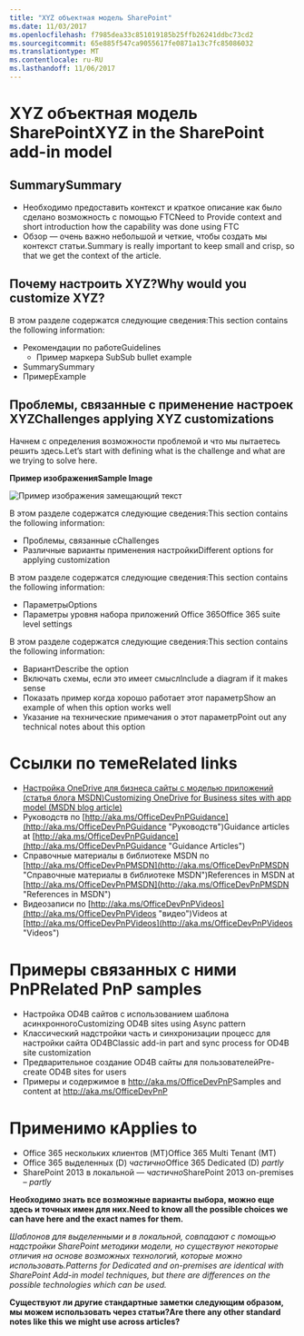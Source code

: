 ```yaml
---
title: "XYZ объектная модель SharePoint"
ms.date: 11/03/2017
ms.openlocfilehash: f7985dea33c851019185b25ffb26241ddbc73cd2
ms.sourcegitcommit: 65e885f547ca9055617fe0871a13c7fc85086032
ms.translationtype: MT
ms.contentlocale: ru-RU
ms.lasthandoff: 11/06/2017
---
```

<a name="xyz-in-the-sharepoint-add-in-model"></a><span data-ttu-id="dd83f-102">XYZ объектная модель SharePoint</span><span class="sxs-lookup"><span data-stu-id="dd83f-102">XYZ in the SharePoint add-in model</span></span>
==================================

<a name="summary"></a><span data-ttu-id="dd83f-103">Summary</span><span class="sxs-lookup"><span data-stu-id="dd83f-103">Summary</span></span>
-------

- <span data-ttu-id="dd83f-104">Необходимо предоставить контекст и краткое описание как было сделано возможность с помощью FTC</span><span class="sxs-lookup"><span data-stu-id="dd83f-104">Need to Provide context and short introduction how the capability was done using FTC</span></span>
- <span data-ttu-id="dd83f-105">Обзор — очень важно небольшой и четкие, чтобы создать мы контекст статьи.</span><span class="sxs-lookup"><span data-stu-id="dd83f-105">Summary is really important to keep small and crisp, so that we get the context of the article.</span></span>

<a name="why-would-you-customize-xyz"></a><span data-ttu-id="dd83f-106">Почему настроить XYZ?</span><span class="sxs-lookup"><span data-stu-id="dd83f-106">Why would you customize XYZ?</span></span>
----------------------------------------------------

<span data-ttu-id="dd83f-107">В этом разделе содержатся следующие сведения:</span><span class="sxs-lookup"><span data-stu-id="dd83f-107">This section contains the following information:</span></span>
- <span data-ttu-id="dd83f-108">Рекомендации по работе</span><span class="sxs-lookup"><span data-stu-id="dd83f-108">Guidelines</span></span>
    + <span data-ttu-id="dd83f-109">Пример маркера Sub</span><span class="sxs-lookup"><span data-stu-id="dd83f-109">Sub bullet example</span></span>
- <span data-ttu-id="dd83f-110">Summary</span><span class="sxs-lookup"><span data-stu-id="dd83f-110">Summary</span></span>
- <span data-ttu-id="dd83f-111">Пример</span><span class="sxs-lookup"><span data-stu-id="dd83f-111">Example</span></span>

<a name="challenges-applying-xyz-customizations"></a><span data-ttu-id="dd83f-112">Проблемы, связанные с применение настроек XYZ</span><span class="sxs-lookup"><span data-stu-id="dd83f-112">Challenges applying XYZ customizations</span></span>
----------------------------------------------------------------------

<span data-ttu-id="dd83f-113">Начнем с определения возможности проблемой и что мы пытаетесь решить здесь.</span><span class="sxs-lookup"><span data-stu-id="dd83f-113">Let’s start with defining what is the challenge and what are we trying to solve here.</span></span> 

<span data-ttu-id="dd83f-114">**Пример изображения**</span><span class="sxs-lookup"><span data-stu-id="dd83f-114">**Sample Image**</span></span>

![Пример изображения замещающий текст](media/Recipes/Themes/Agenda.png)

<span data-ttu-id="dd83f-116">В этом разделе содержатся следующие сведения:</span><span class="sxs-lookup"><span data-stu-id="dd83f-116">This section contains the following information:</span></span>
- <span data-ttu-id="dd83f-117">Проблемы, связанные с</span><span class="sxs-lookup"><span data-stu-id="dd83f-117">Challenges</span></span>
- <span data-ttu-id="dd83f-118">Различные варианты применения настройки</span><span class="sxs-lookup"><span data-stu-id="dd83f-118">Different options for applying customization</span></span>

<span data-ttu-id="dd83f-119">В этом разделе содержатся следующие сведения:</span><span class="sxs-lookup"><span data-stu-id="dd83f-119">This section contains the following information:</span></span>

- <span data-ttu-id="dd83f-120">Параметры</span><span class="sxs-lookup"><span data-stu-id="dd83f-120">Options</span></span>
- <span data-ttu-id="dd83f-121">Параметры уровня набора приложений Office 365</span><span class="sxs-lookup"><span data-stu-id="dd83f-121">Office 365 suite level settings</span></span>

<span data-ttu-id="dd83f-122">В этом разделе содержатся следующие сведения:</span><span class="sxs-lookup"><span data-stu-id="dd83f-122">This section contains the following information:</span></span>

- <span data-ttu-id="dd83f-123">Вариант</span><span class="sxs-lookup"><span data-stu-id="dd83f-123">Describe the option</span></span>
- <span data-ttu-id="dd83f-124">Включать схемы, если это имеет смысл</span><span class="sxs-lookup"><span data-stu-id="dd83f-124">Include a diagram if it makes sense</span></span>
- <span data-ttu-id="dd83f-125">Показать пример когда хорошо работает этот параметр</span><span class="sxs-lookup"><span data-stu-id="dd83f-125">Show an example of when this option works well</span></span>
- <span data-ttu-id="dd83f-126">Указание на технические примечания о этот параметр</span><span class="sxs-lookup"><span data-stu-id="dd83f-126">Point out any technical notes about this option</span></span>

<a name="related-links"></a><span data-ttu-id="dd83f-127">Ссылки по теме</span><span class="sxs-lookup"><span data-stu-id="dd83f-127">Related links</span></span>
=============
- [<span data-ttu-id="dd83f-128">Настройка OneDrive для бизнеса сайты с моделью приложений (статья блога MSDN)</span><span class="sxs-lookup"><span data-stu-id="dd83f-128">Customizing OneDrive for Business sites with app model (MSDN blog article)</span></span>](http://blogs.msdn.com/b/vesku/archive/2015/01/01/customizing-onedrive-for-business-sites-with-app-model.aspx)
- <span data-ttu-id="dd83f-129">Руководств по [http://aka.ms/OfficeDevPnPGuidance](http://aka.ms/OfficeDevPnPGuidance "Руководств")</span><span class="sxs-lookup"><span data-stu-id="dd83f-129">Guidance articles at [http://aka.ms/OfficeDevPnPGuidance](http://aka.ms/OfficeDevPnPGuidance "Guidance Articles")</span></span>
- <span data-ttu-id="dd83f-130">Справочные материалы в библиотеке MSDN по [http://aka.ms/OfficeDevPnPMSDN](http://aka.ms/OfficeDevPnPMSDN "Справочные материалы в библиотеке MSDN")</span><span class="sxs-lookup"><span data-stu-id="dd83f-130">References in MSDN at [http://aka.ms/OfficeDevPnPMSDN](http://aka.ms/OfficeDevPnPMSDN "References in MSDN")</span></span>
- <span data-ttu-id="dd83f-131">Видеозаписи по [http://aka.ms/OfficeDevPnPVideos](http://aka.ms/OfficeDevPnPVideos "видео")</span><span class="sxs-lookup"><span data-stu-id="dd83f-131">Videos at [http://aka.ms/OfficeDevPnPVideos](http://aka.ms/OfficeDevPnPVideos "Videos")</span></span>

<a name="related-pnp-samples"></a><span data-ttu-id="dd83f-132">Примеры связанных с ними PnP</span><span class="sxs-lookup"><span data-stu-id="dd83f-132">Related PnP samples</span></span>
===================

- <span data-ttu-id="dd83f-133">Настройка OD4B сайтов с использованием шаблона асинхронного</span><span class="sxs-lookup"><span data-stu-id="dd83f-133">Customizing OD4B sites using Async pattern</span></span>
- <span data-ttu-id="dd83f-134">Классический надстройки часть и синхронизации процесс для настройки сайта OD4B</span><span class="sxs-lookup"><span data-stu-id="dd83f-134">Classic add-in part and sync process for OD4B site customization</span></span>
- <span data-ttu-id="dd83f-135">Предварительное создание OD4B сайты для пользователей</span><span class="sxs-lookup"><span data-stu-id="dd83f-135">Pre-create OD4B sites for users</span></span>
- <span data-ttu-id="dd83f-136">Примеры и содержимое в http://aka.ms/OfficeDevPnP</span><span class="sxs-lookup"><span data-stu-id="dd83f-136">Samples and content at http://aka.ms/OfficeDevPnP</span></span>

<a name="applies-to"></a><span data-ttu-id="dd83f-137">Применимо к</span><span class="sxs-lookup"><span data-stu-id="dd83f-137">Applies to</span></span>
==========
- <span data-ttu-id="dd83f-138">Office 365 нескольких клиентов (MT)</span><span class="sxs-lookup"><span data-stu-id="dd83f-138">Office 365 Multi Tenant (MT)</span></span>
- <span data-ttu-id="dd83f-139">Office 365 выделенных (D) *частично*</span><span class="sxs-lookup"><span data-stu-id="dd83f-139">Office 365 Dedicated (D) *partly*</span></span>
- <span data-ttu-id="dd83f-140">SharePoint 2013 в локальной — *частично*</span><span class="sxs-lookup"><span data-stu-id="dd83f-140">SharePoint 2013 on-premises – *partly*</span></span>

<span data-ttu-id="dd83f-141">**Необходимо знать все возможные варианты выбора, можно еще здесь и точных имен для них.**</span><span class="sxs-lookup"><span data-stu-id="dd83f-141">**Need to know all the possible choices we can have here and the exact names for them.**</span></span>

<span data-ttu-id="dd83f-142">*Шаблонов для выделенными и в локальной, совпадают с помощью надстройки SharePoint методики модели, но существуют некоторые отличия на основе возможных технологий, которые можно использовать.*</span><span class="sxs-lookup"><span data-stu-id="dd83f-142">*Patterns for Dedicated and on-premises are identical with SharePoint Add-in model techniques, but there are differences on the possible technologies which can be used.*</span></span>

<span data-ttu-id="dd83f-143">**Существуют ли другие стандартные заметки следующим образом, мы можем использовать через статьи?**</span><span class="sxs-lookup"><span data-stu-id="dd83f-143">**Are there any other standard notes like this we might use across articles?**</span></span>
